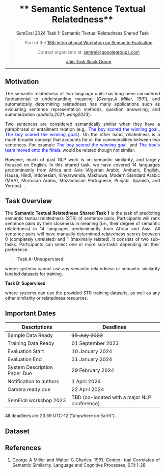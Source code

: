 
<center>

#   ** Semantic Sentence Textual Relatedness** 
SemEval 2024 Task 1: Semantic Textual Relatedness Shared Task

> Part of the [18th International Workshop on Semantic Evaluation](https://semeval.github.io/SemEval2024/tasks.html)

<!-- 
<center> -->
> Contact organizers at: [semrel@googlegroups.com](mailto:https://groups.google.com/d/forum/semrel-semeval-organisers)
<!-- 
<center> -->

> [Join Task Slack Group](https://join.slack.com/t/slack-1ga9972/shared_invite/zt-1z8um0fdi-ddx5VWCxvw~kcpTkuAXwrQ)


<!-- <center> -->


<!-- >  [Visit CodaLab competition website](https://codalab.lisn.upsaclay.fr/competitions/7320) -->

<!-- <font size=3> <span style="color: blue;"> AfriSenti dataset is available at task's:[GitHub repo](https://github.com/afrisenti-semeval/afrisent-semeval-2023) </span> </font>
 -->

</center>


---
## **Motivation**

The semantic relatedness of two language units has long been considered fundamental to understanding meaning (<cite>George,A Miller, 1991</cite>), and automatically determining relatedness has many applications such as evaluating sentence representation methods, question answering, and summarization (<cite>abdalla,2021; wang2023</cite>).

Two sentences are considered semantically similar when they have a paraphrasal or entailment relation (e.g., <span style='color: blue;'>The boy scored the winning goal.</span>, <span style='color: blue;'>The boy scored the winning goal.</span>). On the other hand, relatedness is a much broader concept that accounts for all the commonalities between two sentences. For example  <span style='color: blue;'>The boy scored the winning goal.</span> and <span style='color: blue;'>The boy's team moved onto the finals.</span> would be related though not similar. 

<p>
However, much of past NLP work is on semantic similarity, and largely focused on English. In this shared task, we have covered 14 languages predominantly from Africa and Asia (Algerian Arabic, Amharic, English, Hausa, Hindi, Indonesian, Kinyarwanda, Makhuwa, Modern Standard Arabic (MSA), Morrocan Arabic, Mozambican Portuguese, Punjabi, Spanish, and Yoruba). .</p>

## **Task Overview**
<p>The <strong> Semantic Textual Relatedness Shared Task 1</strong> 
is the task of predicting semantic textual relatedness (STR) of sentence pairs. Participants will rank sentence pairs by their closeness in meaning (i.e., their degree of semantic relatedness) in 14 languages predominantly from Africa and Asia. All sentence pairs will have manually determined relatedness scores between 0 (completely unrelated) and 1 (maximally related). It consists of two sub-tasks. Participants can select one or more sub-tasks depending on their preference.</p>


<blockquote>
<p><strong>Task A: Unsupervised</strong></p>
</blockquote>
<p> where systems cannot use any semantic relatedness or semantic similarity labeled datasets for training. </p>

<p><strong>Task B: Supervised</strong></p>
</blockquote>
<p> where systems can use the provided STR training datasets, as well as any other similarity or relatedness resources.</p>



## **Important Dates**

| Descriptions                 | Deadlines                                    |
| ---------------------------- | -------------------------------------------- |
| Sample Data Ready            | <s>15 July 2022</s>                          |
| Training Data Ready          | 01 September 2023                            |
| Evaluation Start             | 10 January 2024                              |
| Evaluation End               | 31 January 2024                              |
| System Description Paper Due | 29 February 2024                             |
| Notification to authors      | 1 April 2024                                 |
| Camera ready due             | 22 April 2024                                |
| SemEval workshop 2023        | TBD (co-located with a major NLP conference) |

All deadlines are 23:59 UTC-12 ("anywhere on Earth").

## **Dataset**

<!-- ## **Communication**

- Join [Task Mailing List](https://groups.google.com/g/afrisenti-semeval)
- Join [Task Slack Channel](https://join.slack.com/t/afrisenti-semeval/shared_invite/zt-1fds98x1u-L3c~bpBI91IWRD80_Fy23Q) to communicate with the organizers.
- Contact Organizers: [afrisenti-semeval-organizers@googlegroups.com](mailto:afrisenti-semeval-organizers@googlegroups.com) -->


## **References**

1. George A Miller and Walter G Charles. 1991. Contex-
tual Correlates of Semantic Similarity. Language
and Cognitive Processes, 6(1):1–28




<style>
body {
text-align: justify}
</style>
